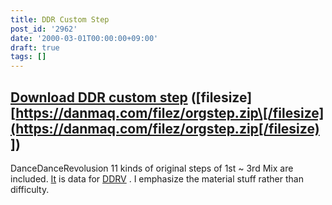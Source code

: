 ```yaml
---
title: DDR Custom Step
post_id: '2962'
date: '2000-03-01T00:00:00+09:00'
draft: true
tags: []
---
```


## [Download DDR custom step](/filez/orgstep.zip) (\[filesize\] [https://danmaq.com/filez/orgstep.zip\[/filesize](https://danmaq.com/filez/orgstep.zip[/filesize) \])

DanceDanceRevolusion 11 kinds of original steps of 1st ~ 3rd Mix are included. [It](http://www5.big.or.jp/%7Enekotaro/ddrv/) is data for [DDRV](http://www5.big.or.jp/%7Enekotaro/ddrv/) . I emphasize the material stuff rather than difficulty.
